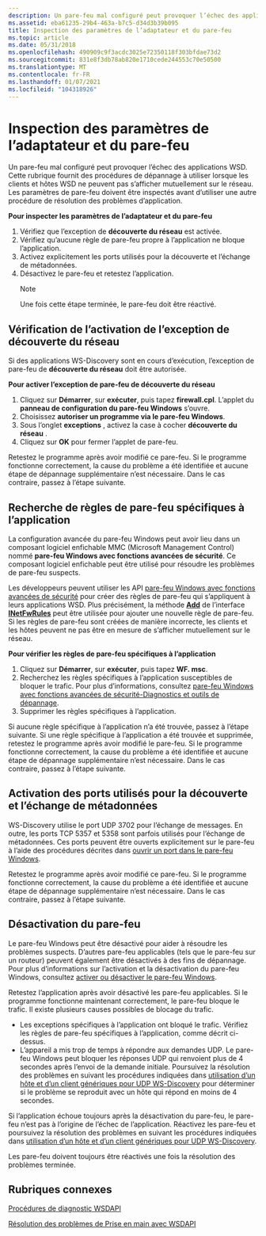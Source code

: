 ```yaml
---
description: Un pare-feu mal configuré peut provoquer l’échec des applications WSD.
ms.assetid: eba61235-29b4-463a-b7c5-d34d3b39b095
title: Inspection des paramètres de l’adaptateur et du pare-feu
ms.topic: article
ms.date: 05/31/2018
ms.openlocfilehash: 490909c9f3acdc3025e72350118f303bfdae73d2
ms.sourcegitcommit: 831e8f3db78ab820e1710cede244553c70e50500
ms.translationtype: MT
ms.contentlocale: fr-FR
ms.lasthandoff: 01/07/2021
ms.locfileid: "104318926"
---
```

# <a name="inspecting-adapter-and-firewall-settings"></a>Inspection des paramètres de l’adaptateur et du pare-feu

Un pare-feu mal configuré peut provoquer l’échec des applications WSD. Cette rubrique fournit des procédures de dépannage à utiliser lorsque les clients et hôtes WSD ne peuvent pas s’afficher mutuellement sur le réseau. Les paramètres de pare-feu doivent être inspectés avant d’utiliser une autre procédure de résolution des problèmes d’application.

**Pour inspecter les paramètres de l’adaptateur et du pare-feu**

1.  Vérifiez que l’exception de **découverte du réseau** est activée.
2.  Vérifiez qu’aucune règle de pare-feu propre à l’application ne bloque l’application.
3.  Activez explicitement les ports utilisés pour la découverte et l’échange de métadonnées.
4.  Désactivez le pare-feu et retestez l’application.
    > [!Note]  
    > Une fois cette étape terminée, le pare-feu doit être réactivé.

     

## <a name="verifying-that-the-network-discovery-exception-is-enabled"></a>Vérification de l’activation de l’exception de découverte du réseau

Si des applications WS-Discovery sont en cours d’exécution, l’exception de pare-feu de **découverte du réseau** doit être autorisée.

**Pour activer l’exception de pare-feu de découverte du réseau**

1.  Cliquez sur **Démarrer**, sur **exécuter**, puis tapez **firewall.cpl**. L’applet du **panneau de configuration du pare-feu Windows** s’ouvre.
2.  Choisissez **autoriser un programme via le pare-feu Windows**.
3.  Sous l’onglet **exceptions** , activez la case à cocher **découverte du réseau** .
4.  Cliquez sur **OK** pour fermer l’applet de pare-feu.

Retestez le programme après avoir modifié ce pare-feu. Si le programme fonctionne correctement, la cause du problème a été identifiée et aucune étape de dépannage supplémentaire n’est nécessaire. Dans le cas contraire, passez à l’étape suivante.

## <a name="checking-for-application-specific-firewall-rules"></a>Recherche de règles de pare-feu spécifiques à l’application

La configuration avancée du pare-feu Windows peut avoir lieu dans un composant logiciel enfichable MMC (Microsoft Management Control) nommé **pare-feu Windows avec fonctions avancées de sécurité**. Ce composant logiciel enfichable peut être utilisé pour résoudre les problèmes de pare-feu suspects.

Les développeurs peuvent utiliser les API [pare-feu Windows avec fonctions avancées de sécurité](/previous-versions/windows/desktop/ics/windows-firewall-with-advanced-security-reference) pour créer des règles de pare-feu qui s’appliquent à leurs applications WSD. Plus précisément, la méthode [**Add**](/previous-versions/windows/desktop/api/netfw/nf-netfw-inetfwrules-add) de l’interface [**INetFwRules**](/previous-versions/windows/desktop/api/netfw/nn-netfw-inetfwrules) peut être utilisée pour ajouter une nouvelle règle de pare-feu. Si les règles de pare-feu sont créées de manière incorrecte, les clients et les hôtes peuvent ne pas être en mesure de s’afficher mutuellement sur le réseau.

**Pour vérifier les règles de pare-feu spécifiques à l’application**

1.  Cliquez sur **Démarrer**, sur **exécuter**, puis tapez **WF. msc**.
2.  Recherchez les règles spécifiques à l’application susceptibles de bloquer le trafic. Pour plus d’informations, consultez [pare-feu Windows avec fonctions avancées de sécurité-Diagnostics et outils de dépannage](/previous-versions/windows/it-pro/windows-server-2008-R2-and-2008/cc722062(v=ws.10)?ocid=fwlink).
3.  Supprimer les règles spécifiques à l’application.

Si aucune règle spécifique à l’application n’a été trouvée, passez à l’étape suivante. Si une règle spécifique à l’application a été trouvée et supprimée, retestez le programme après avoir modifié le pare-feu. Si le programme fonctionne correctement, la cause du problème a été identifiée et aucune étape de dépannage supplémentaire n’est nécessaire. Dans le cas contraire, passez à l’étape suivante.

## <a name="enabling-the-ports-used-for-discovery-and-metadata-exchange"></a>Activation des ports utilisés pour la découverte et l’échange de métadonnées

WS-Discovery utilise le port UDP 3702 pour l’échange de messages. En outre, les ports TCP 5357 et 5358 sont parfois utilisés pour l’échange de métadonnées. Ces ports peuvent être ouverts explicitement sur le pare-feu à l’aide des procédures décrites dans [ouvrir un port dans le pare-feu Windows](https://windowshelp.microsoft.com/Windows/Help/4da18300-9044-47b6-9038-595c78db81ab1033.mspx).

Retestez le programme après avoir modifié ce pare-feu. Si le programme fonctionne correctement, la cause du problème a été identifiée et aucune étape de dépannage supplémentaire n’est nécessaire. Dans le cas contraire, passez à l’étape suivante.

## <a name="disabling-the-firewall"></a>Désactivation du pare-feu

Le pare-feu Windows peut être désactivé pour aider à résoudre les problèmes suspects. D’autres pare-feu applicables (tels que le pare-feu sur un routeur) peuvent également être désactivés à des fins de dépannage. Pour plus d’informations sur l’activation et la désactivation du pare-feu Windows, consultez [activer ou désactiver le pare-feu Windows](https://windowshelp.microsoft.com/Windows/Help/bfe523a9-7eec-4d3f-add1-2f68b9cfa1c01033.mspx).

Retestez l’application après avoir désactivé les pare-feu applicables. Si le programme fonctionne maintenant correctement, le pare-feu bloque le trafic. Il existe plusieurs causes possibles de blocage du trafic.

-   Les exceptions spécifiques à l’application ont bloqué le trafic. Vérifiez les règles de pare-feu spécifiques à l’application, comme décrit ci-dessus.
-   L’appareil a mis trop de temps à répondre aux demandes UDP. Le pare-feu Windows peut bloquer les réponses UDP qui renvoient plus de 4 secondes après l’envoi de la demande initiale. Poursuivez la résolution des problèmes en suivant les procédures indiquées dans [utilisation d’un hôte et d’un client génériques pour UDP WS-Discovery](using-a-generic-host-and-client-for-udp-ws-discovery.md) pour déterminer si le problème se reproduit avec un hôte qui répond en moins de 4 secondes.

Si l’application échoue toujours après la désactivation du pare-feu, le pare-feu n’est pas à l’origine de l’échec de l’application. Réactivez les pare-feu et poursuivez la résolution des problèmes en suivant les procédures indiquées dans [utilisation d’un hôte et d’un client génériques pour UDP WS-Discovery](using-a-generic-host-and-client-for-udp-ws-discovery.md).

Les pare-feu doivent toujours être réactivés une fois la résolution des problèmes terminée.

## <a name="related-topics"></a>Rubriques connexes

<dl> <dt>

[Procédures de diagnostic WSDAPI](wsdapi-diagnostic-procedures.md)
</dt> <dt>

[Résolution des problèmes de Prise en main avec WSDAPI](getting-started-with-wsdapi-troubleshooting.md)
</dt> </dl>

 

 
